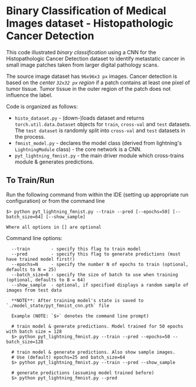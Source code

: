 # Binary Classification of Medical Images dataset - Histopathologic Cancer Detection
This code illustrated *binary classification* using a CNN for the Histopathologic Cancer Detection dataset to identify metastatic cancer in small image patches taken from larger digital pathology scans.

The source image dataset has `96x96x3 px` images. Cancer detection is based on the *center `32x32 px` region* if a patch contains at least one pixel of tumor tissue. Tumor tissue in the outer region of the patch does not influence the label. 


Code is organized as follows:
* `histo_dataset.py` - (down-)loads dataset and returns `torch.util.data.Dataset` objects for `train`, `cross-val` and `test` datasets. The `test dataset` is randomly split into `cross-val` and `test` datasets in the process.
* `fmnist_model.py` - declares the model class (derived from lightning's `LightningModule` class) - the core network is a CNN.
* `pyt_lightning_fmnist.py` - the main driver module which cross-trains module & generates predictions.

## To Train/Run
Run the following command from within the IDE (setting up appropriate run configuration) or from the command line

```
$> python pyt_lightning_fmnist.py --train --pred [--epochs=50] [--batch_size=64] [--show_sample]

Where all options in [] are optional
```
Command line options:
```
  --train        - specify this flag to train model
  --pred         - specify this flag to generate predictions (must have trained model first!)
  --epochs=N     - specify the number N of epochs to train (optional, defaults to N = 25)
  --batch_size=B - specify the size of batch to use when training (optional, defaults to B = 64)
  --show_sample  - optional, if specified displays a random sample of images from test data

  **NOTE**: After training model's state is saved to `./model_state/pyt_fmnist_cnn.pth` file

  Example (NOTE: `$>` denotes the command line prompt)
  
  # train model & generate predictions. Model trained for 50 epochs with batch size = 128
  $> python pyt_lightning_fmnist.py --train --pred --epochs=50 --batch_size=128

  # train model & generate predictions. Also show sample images. 
  # Use (default) epochs=25 and batch_size=64
  $> python pyt_lightning_fmnist.py --train --pred --show_sample

  # generate predictions (assuming model trained before)
  $> python pyt_lightning_fmnist.py --pred
  ```